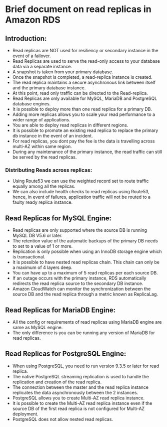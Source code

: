 # Brief document on read replicas in Amazon RDS

## Introduction:

- Read replicas are NOT used for resiliency or secondary instance in the event of
  a failover.
- Read Replicas are used to serve the read-only access to your database data via
  a separate instance.
- A snapshot is taken from your primary database.
- Once the snapshot is completed, a read-replica instance is created.
- The read replica maintains a secure asynchronous link between itself and the
  primary database instance.
- At this point, read only traffic can be directed to the Read-replica.
- Read Replicas are only available for MySQL, MariaDB and PostgreSQL database engines.
- It is possible to deploy more than one read replica for a primary DB.
- Adding more replicas allows you to scale your read performance to a wider range
  of applications.
- You are able to deploy read replicas in different regions.
- It is possible to promote an existing read replica to replace the primary db instance
  in the event of an incident.
- For read replicas, you dont pay the fee is the data is travelling across multi-AZ within same region.
- During any maintenance of the primary instance, the read traffic can still be
  served by the read replicas.

### Distributing Reads across replicas:
- Using Route53 we can use the weighted record set to route traffic equally among all the replicas.
- We can also include health checks to read replicas using Route53, hence, in event of failures, application traffic will
  not be routed to a faulty ready replica instance.

## Read Replicas for MySQL Engine:
- Read replicas are only supported where the source DB is running MySQL DB V5.6 or later.
- The retention value of the automatic backups of the primary DB needs to set to
  a value of 1 or more.
- Replication is only possible when using an InnoDB storage engine which is transactional.
- It is possible to have nested read replicas chain. This chain can only be a maximum
  of 4 layers deep.
- You can have up to a maximum of 5 read replicas per each source DB.
- If an outage occurs with the primary instance, RDS automatically redirects the
  read replica source to the secondary DB instance.
- Amazon CloudWatch can monitor the synchronization between the source DB and the
  read replica through a metric known as ReplicaLag.

## Read Replicas for MariaDB Engine:
- All the config or requirements of read replicas using MariaDB engine are same as
  MySQL engine.
- The only difference is you can be running any version of MariaDB for read replicas.

## Read Replicas for PostgreSQL Engine:
- When using PostgreSQL, you need to run version 9.3.5 or later for read replica.
- The native PostgreSQL streaming replication is used to handle the replication and
  creation of the read replica.
- The connection between the master and the read replica instance replicates the
  data asynchronously between the 2 instances.
- PostgreSQL allows you to create Multi-AZ read replica instance.
- It is possible to create the Multi-AZ read replica instance even if the source
  DB of the first read replica is not configured for Multi-AZ deployment.
- PostgreSQL does not allow nested read replicas.
